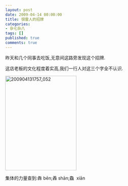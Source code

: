 ```yaml
---
layout: post
date: 2009-04-14 00:00:00
title: 很雷人的招牌
categories:
- 杂七杂八
tags: []
published: true
comments: true
---
```

<p>昨天和几个同事去吃饭,无意间这路旁发现这个招牌.</p>

<p>这店老板的文化程度着实高,我们一行人对这三个字全不认识.</p>

<p><img class="alignnone size-medium wp-image-442" title="200904131757_052" src="{{site.url}}/media/2009/04/200904131757_052-225x300.jpg" alt="200904131757_052" width="225" height="300" /></p>

<p>集体的力量查到:犇 bēn;羴 shān;鱻  xiān</p>
